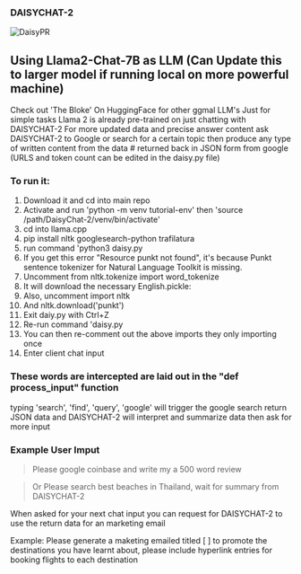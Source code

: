 ### DAISYCHAT-2


![DaisyPR](https://github.com/rickscode/DAISYCHAT-2/assets/71875733/e2db7f69-15eb-4829-99c5-8fdfbeb47acc)


## Using Llama2-Chat-7B as LLM (Can Update this to larger model if running local on more powerful machine)
Check out 'The Bloke' On HuggingFace for other ggmal LLM's
Just for simple tasks Llama 2 is already pre-trained on just chatting with DAISYCHAT-2
For more updated data and precise answer content ask DAISYCHAT-2 to Google or search for a certain topic then produce any type of written content from the data # returned back in JSON form from google (URLS and token count can be edited in the daisy.py file)

### To run it: 
1. Download it and cd into main repo
2. Activate and run 'python -m venv tutorial-env' then 'source /path/DaisyChat-2/venv/bin/activate' 
3. cd into llama.cpp
4. pip install nltk googlesearch-python trafilatura
5. run command 'python3 daisy.py
6. If you get this error "Resource punkt not found", it's because Punkt sentence tokenizer for Natural Language Toolkit is missing. 
7. Uncomment from nltk.tokenize import word_tokenize
8. It will download the necessary English.pickle:
9. Also, uncomment import nltk
10. And nltk.download('punkt')
11. Exit daiy.py with Ctrl+Z
12. Re-run command 'daisy.py
13. You can then re-comment out the above imports they only importing once
14. Enter client chat input 

### These words are intercepted are laid out in the "def process_input" function
typing 'search', 'find', 'query', 'google' will trigger the google search return JSON data and DAISYCHAT-2 will interpret and summarize data then ask for more input

### Example User Imput

> Please google coinbase and write my a 500 word review 

> Or Please search best beaches in Thailand, wait for summary from DAISYCHAT-2

When asked for your next chat input you can request for DAISYCHAT-2 to use the return data for an marketing email

Example: Please generate a maketing emailed titled [ ] to promote the destinations you have learnt about, please include hyperlink entries for booking flights to each destination




